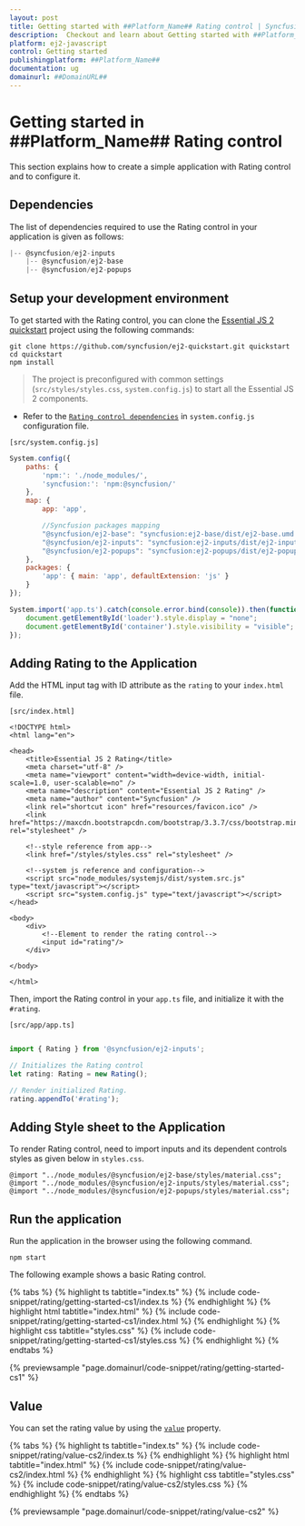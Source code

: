```yaml
---
layout: post
title: Getting started with ##Platform_Name## Rating control | Syncfusion
description:  Checkout and learn about Getting started with ##Platform_Name## Rating control of Syncfusion Essential JS 2 and more details.
platform: ej2-javascript
control: Getting started 
publishingplatform: ##Platform_Name##
documentation: ug
domainurl: ##DomainURL##
---
```


# Getting started in ##Platform_Name## Rating control

This section explains how to create a simple application with Rating control and to configure it.

## Dependencies

The list of dependencies required to use the Rating control in your application is given as follows:

```javascript
|-- @syncfusion/ej2-inputs
    |-- @syncfusion/ej2-base
    |-- @syncfusion/ej2-popups
```

## Setup your development environment

To get started with the Rating control, you can clone the [Essential JS 2 quickstart](https://github.com/syncfusion/ej2-quickstart) project using the following commands:

```
git clone https://github.com/syncfusion/ej2-quickstart.git quickstart
cd quickstart
npm install
```

> The project is preconfigured with common settings (`src/styles/styles.css`, `system.config.js`) to start all the Essential JS 2 components.

* Refer to the [`Rating control dependencies`](./getting-started#dependencies) in `system.config.js` configuration file.

`[src/system.config.js]`

```js
System.config({
    paths: {
        'npm:': './node_modules/',
        'syncfusion:': 'npm:@syncfusion/'
    },
    map: {
        app: 'app',

        //Syncfusion packages mapping
        "@syncfusion/ej2-base": "syncfusion:ej2-base/dist/ej2-base.umd.min.js",
        "@syncfusion/ej2-inputs": "syncfusion:ej2-inputs/dist/ej2-inputs.umd.min.js",
        "@syncfusion/ej2-popups": "syncfusion:ej2-popups/dist/ej2-popups.umd.min.js"
    },
    packages: {
        'app': { main: 'app', defaultExtension: 'js' }
    }
});

System.import('app.ts').catch(console.error.bind(console)).then(function () {
    document.getElementById('loader').style.display = "none";
    document.getElementById('container').style.visibility = "visible";
});
```

## Adding Rating to the Application

Add the HTML input tag with ID attribute as the `rating` to your `index.html` file.

`[src/index.html]`

```
<!DOCTYPE html>
<html lang="en">

<head>
    <title>Essential JS 2 Rating</title>
    <meta charset="utf-8" />
    <meta name="viewport" content="width=device-width, initial-scale=1.0, user-scalable=no" />
    <meta name="description" content="Essential JS 2 Rating" />
    <meta name="author" content="Syncfusion" />
    <link rel="shortcut icon" href="resources/favicon.ico" />
    <link href="https://maxcdn.bootstrapcdn.com/bootstrap/3.3.7/css/bootstrap.min.css" rel="stylesheet" />

    <!--style reference from app-->
    <link href="/styles/styles.css" rel="stylesheet" />

    <!--system js reference and configuration-->
    <script src="node_modules/systemjs/dist/system.src.js" type="text/javascript"></script>
    <script src="system.config.js" type="text/javascript"></script>
</head>

<body>
    <div>
        <!--Element to render the rating control-->
        <input id="rating"/>
    </div>

</body>

</html>

```

Then, import the Rating control in your `app.ts` file, and initialize it with the `#rating`.

`[src/app/app.ts]`

```ts

import { Rating } from '@syncfusion/ej2-inputs';

// Initializes the Rating control
let rating: Rating = new Rating();

// Render initialized Rating.
rating.appendTo('#rating');
```

## Adding Style sheet to the Application

To render Rating control, need to import inputs and its dependent controls styles as given below in `styles.css`.

```
@import "../node_modules/@syncfusion/ej2-base/styles/material.css";
@import "../node_modules/@syncfusion/ej2-inputs/styles/material.css";
@import "../node_modules/@syncfusion/ej2-popups/styles/material.css";
```

## Run the application

Run the application in the browser using the following command.

```
npm start
```

The following example shows a basic Rating control.

{% tabs %}
{% highlight ts tabtitle="index.ts" %}
{% include code-snippet/rating/getting-started-cs1/index.ts %}
{% endhighlight %}
{% highlight html tabtitle="index.html" %}
{% include code-snippet/rating/getting-started-cs1/index.html %}
{% endhighlight %}
{% highlight css tabtitle="styles.css" %}
{% include code-snippet/rating/getting-started-cs1/styles.css %}
{% endhighlight %}
{% endtabs %}
          
{% previewsample "page.domainurl/code-snippet/rating/getting-started-cs1" %}

## Value

You can set the rating value by using the [`value`](../api/rating#value) property.

{% tabs %}
{% highlight ts tabtitle="index.ts" %}
{% include code-snippet/rating/value-cs2/index.ts %}
{% endhighlight %}
{% highlight html tabtitle="index.html" %}
{% include code-snippet/rating/value-cs2/index.html %}
{% endhighlight %}
{% highlight css tabtitle="styles.css" %}
{% include code-snippet/rating/value-cs2/styles.css %}
{% endhighlight %}
{% endtabs %}
          
{% previewsample "page.domainurl/code-snippet/rating/value-cs2" %}
